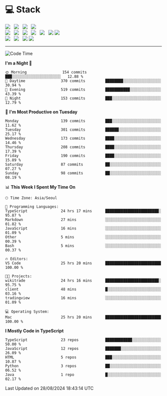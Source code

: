 <h1>💻 Stack</h1>
<div>
 <!-- badge : https://shields.io/ -->
 <!-- icon : https://simpleicons.org/?q=Get -->
 <img src="https://img.shields.io/badge/HTML5-e74c3c?style=flat-square&logo=HTML5&logoColor=white"/> &nbsp 
 <img src="https://img.shields.io/badge/CSS3-0A84FF?style=flat-square&logo=CSS3&logoColor=white"/> &nbsp 
 <img src="https://img.shields.io/badge/JavaScript-FFCD11?style=flat-square&logo=JavaScript&logoColor=white"/> &nbsp 
 <img src="https://img.shields.io/badge/TypeScript-3075C0?style=flat-square&logo=TypeScript&logoColor=white"/>
 <br/>
 <img src="https://img.shields.io/badge/Next-000000?style=flat-square&logo=nextdotjs&logoColor=white"/> &nbsp 
 <img src="https://img.shields.io/badge/React-00BCF6?style=flat-square&logo=React&logoColor=white"/> &nbsp 
 <img src="https://img.shields.io/badge/Redux-764ABC?style=flat-square&logo=Redux&logoColor=white"/> &nbsp
 <img src="https://img.shields.io/badge/Recoil-3578E5?style=flat-square&logo=recoil&logoColor=white"/> &nbsp
 <img src="https://img.shields.io/badge/React-Query-FF4154?style=flat-square&logo=reactquery&logoColor=white"/> &nbsp 
 <img src="https://img.shields.io/badge/styled%2Dcomponents-DB7093?style=flat-square&logo=styled%2Dcomponents&logoColor=white"/>
 <img src="https://img.shields.io/badge/CSS Modules-000000?style=flat-square&logo=CSS Modules&logoColor=white"/> &nbsp 
 <br/>
 <img src="https://img.shields.io/badge/Node-339933?style=flat-square&logo=Node.js&logoColor=white"/> &nbsp 
 <img src="https://img.shields.io/badge/Express-000000?style=flat-square&logo=Express&logoColor=white"/> &nbsp 
 <img src="https://img.shields.io/badge/MongoDB-47A248?style=flat-square&logo=MongoDB&logoColor=white"/>
 <img src="https://img.shields.io/badge/MariaDB-003545?style=flat-square&logo=mariadb&logoColor=white"/>
</div>

<hr>

<!--START_SECTION:waka-->
![Code Time](http://img.shields.io/badge/Code%20Time-1%2C275%20hrs%2040%20mins-blue)

**I'm a Night 🦉** 

```text
🌞 Morning                154 commits         ███░░░░░░░░░░░░░░░░░░░░░░   12.88 % 
🌆 Daytime                370 commits         ████████░░░░░░░░░░░░░░░░░   30.94 % 
🌃 Evening                519 commits         ███████████░░░░░░░░░░░░░░   43.39 % 
🌙 Night                  153 commits         ███░░░░░░░░░░░░░░░░░░░░░░   12.79 % 
```
📅 **I'm Most Productive on Tuesday** 

```text
Monday                   139 commits         ███░░░░░░░░░░░░░░░░░░░░░░   11.62 % 
Tuesday                  301 commits         ██████░░░░░░░░░░░░░░░░░░░   25.17 % 
Wednesday                173 commits         ████░░░░░░░░░░░░░░░░░░░░░   14.46 % 
Thursday                 208 commits         ████░░░░░░░░░░░░░░░░░░░░░   17.39 % 
Friday                   190 commits         ████░░░░░░░░░░░░░░░░░░░░░   15.89 % 
Saturday                 87 commits          ██░░░░░░░░░░░░░░░░░░░░░░░   07.27 % 
Sunday                   98 commits          ██░░░░░░░░░░░░░░░░░░░░░░░   08.19 % 
```


📊 **This Week I Spent My Time On** 

```text
🕑︎ Time Zone: Asia/Seoul

💬 Programming Languages: 
TypeScript               24 hrs 17 mins      ████████████████████████░   95.87 % 
Markdown                 27 mins             ░░░░░░░░░░░░░░░░░░░░░░░░░   01.82 % 
JavaScript               16 mins             ░░░░░░░░░░░░░░░░░░░░░░░░░   01.09 % 
Other                    5 mins              ░░░░░░░░░░░░░░░░░░░░░░░░░   00.39 % 
Bash                     5 mins              ░░░░░░░░░░░░░░░░░░░░░░░░░   00.37 % 

🔥 Editors: 
VS Code                  25 hrs 20 mins      █████████████████████████   100.00 % 

🐱‍💻 Projects: 
wikitrade                24 hrs 16 mins      ████████████████████████░   95.75 % 
client                   48 mins             █░░░░░░░░░░░░░░░░░░░░░░░░   03.16 % 
tradingview              16 mins             ░░░░░░░░░░░░░░░░░░░░░░░░░   01.09 % 

💻 Operating System: 
Mac                      25 hrs 20 mins      █████████████████████████   100.00 % 
```

**I Mostly Code in TypeScript** 

```text
TypeScript               23 repos            ████████████░░░░░░░░░░░░░   50.00 % 
JavaScript               12 repos            ███████░░░░░░░░░░░░░░░░░░   26.09 % 
HTML                     5 repos             ███░░░░░░░░░░░░░░░░░░░░░░   10.87 % 
Python                   3 repos             ██░░░░░░░░░░░░░░░░░░░░░░░   06.52 % 
Java                     1 repo              █░░░░░░░░░░░░░░░░░░░░░░░░   02.17 % 
```




 Last Updated on 28/08/2024 18:43:14 UTC
<!--END_SECTION:waka-->
